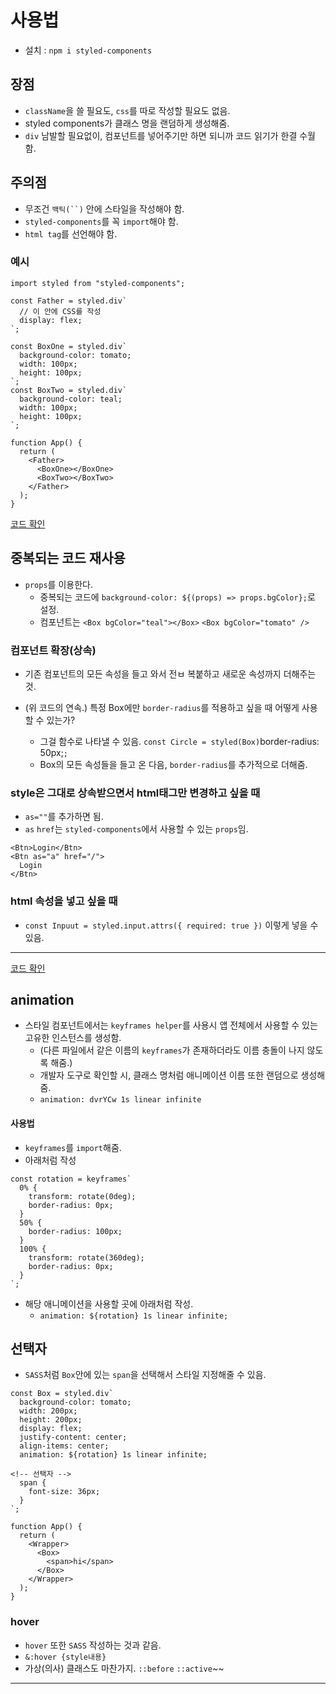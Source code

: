 # 사용법
- 설치 : `npm i styled-components`

## 장점
- `className`을 쓸 필요도, `css`를 따로 작성할 필요도 없음.
- styled components가 클래스 명을 랜덤하게 생성해줌.
- `div` 남발할 필요없이, 컴포넌트를 넣어주기만 하면 되니까 코드 읽기가 한결 수월함.

## 주의점
- 무조건 `백틱(``)` 안에 스타일을 작성해야 함.
- `styled-components`를 꼭 `import`해야 함.
- `html tag`를 선언해야 함.

### 예시

```
import styled from "styled-components";

const Father = styled.div`
  // 이 안에 CSS를 작성
  display: flex;
`;

const BoxOne = styled.div`
  background-color: tomato;
  width: 100px;
  height: 100px;
`;
const BoxTwo = styled.div`
  background-color: teal;
  width: 100px;
  height: 100px;
`;

function App() {
  return (
    <Father>
      <BoxOne></BoxOne>
      <BoxTwo></BoxTwo>
    </Father>
  );
}
```

<a href="https://github.com/leesaewa/react-practice2/commit/a1c575692c27cd907cd6143f06f112cb11caa4dc">코드 확인</a>

## 중복되는 코드 재사용
- `props`를 이용한다.
  - 중복되는 코드에 `background-color: ${(props) => props.bgColor};`로 설정.
  - 컴포넌트는 `<Box bgColor="teal"></Box>` `<Box bgColor="tomato" />`

### 컴포넌트 확장(상속)
- 기존 컴포넌트의 모든 속성을 들고 와서 전ㅂ 복붙하고 새로운 속성까지 더해주는 것.

- (위 코드의 연속.) 특정 Box에만 `border-radius`를 적용하고 싶을 때 어떻게 사용할 수 있는가?
  - 그걸 함수로 나타낼 수 있음. `const Circle = styled(Box)`border-radius: 50px;`;`
  - Box의 모든 속성들을 들고 온 다음, `border-radius`를 추가적으로 더해줌.

### style은 그대로 상속받으면서 html태그만 변경하고 싶을 때
- `as=""`를 추가하면 됨.
- `as` `href`는 `styled-components`에서 사용할 수 있는 `props`임.
```
<Btn>Login</Btn>
<Btn as="a" href="/">
  Login
</Btn>
 ```
 
 ### html 속성을 넣고 싶을 때
 - `const Inpuut = styled.input.attrs({ required: true })` 이렇게 넣을 수 있음.


-----------
<a href="https://github.com/leesaewa/react-practice2/commit/2b32c2b85dd92df2684e4882af8a55941dc3d3a7">코드 확인</a>

## animation
- 스타일 컴포넌트에서는 `keyframes helper`를 사용시 앱 전체에서 사용할 수 있는 고유한 인스턴스를 생성함.
  - (다른 파일에서 같은 이름의 `keyframes`가 존재하더라도 이름 충돌이 나지 않도록 해줌.)
  - 개발자 도구로 확인할 시, 클래스 명처럼 애니메이션 이름 또한 랜덤으로 생성해줌.
  - `animation: dvrYCw 1s linear infinite`

#### 사용법
- `keyframes`를 `import`해줌.
- 아래처럼 작성
```
const rotation = keyframes`
  0% {
    transform: rotate(0deg);
    border-radius: 0px;
  }
  50% {
    border-radius: 100px;
  }
  100% {
    transform: rotate(360deg);
    border-radius: 0px;
  }
`;
```
- 해당 애니메이션을 사용할 곳에 아래처럼 작성.
  - `animation: ${rotation} 1s linear infinite;`


## 선택자
- `SASS`처럼 `Box`안에 있는 `span`을 선택해서 스타일 지정해줄 수 있음.
```
const Box = styled.div`
  background-color: tomato;
  width: 200px;
  height: 200px;
  display: flex;
  justify-content: center;
  align-items: center;
  animation: ${rotation} 1s linear infinite;

<!-- 선택자 -->
  span {
    font-size: 36px;
  }
`;

function App() {
  return (
    <Wrapper>
      <Box>
        <span>hi</span>
      </Box>
    </Wrapper>
  );
}
```
### hover
- `hover` 또한 `SASS` 작성하는 것과 같음.
- `&:hover {style내용}`
- 가상(의사) 클래스도 마찬가지. `::before` `::active`~~

--------

